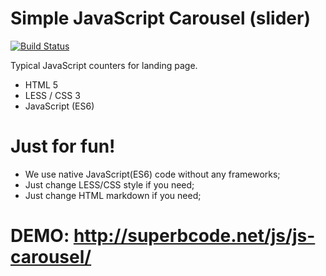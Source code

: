 # Simple JavaScript Carousel (slider)

[![Build Status](https://travis-ci.org/joemccann/dillinger.svg?branch=master)](https://travis-ci.org/joemccann/dillinger)

Typical JavaScript counters for landing page.

  - HTML 5
  - LESS / CSS 3 
  - JavaScript (ES6)

# Just for fun!

  - We use native JavaScript(ES6) code without any frameworks;
  - Just change LESS/CSS style if you need;
  - Just change HTML markdown if you need;

# DEMO: http://superbcode.net/js/js-carousel/


